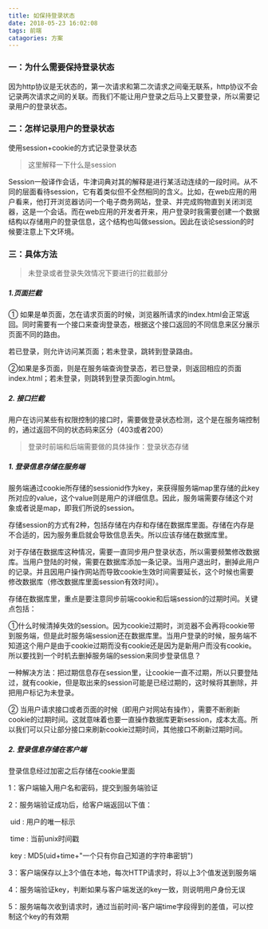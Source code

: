 ```yaml
---
title: 如保持登录状态
date: 2018-05-23 16:02:08
tags: 前端
catagories: 方案
---
```


### 一：为什么需要保持登录状态

因为http协议是无状态的，第一次请求和第二次请求之间毫无联系，http协议不会记录两次请求之间的关联。而我们不能让用户登录之后马上又要登录，所以需要记录用户的登录状态。

### 二：怎样记录用户的登录状态

使用session+cookie的方式记录登录状态

>  这里解释一下什么是session

Session一般译作会话，牛津词典对其的解释是进行某活动连续的一段时间。从不同的层面看待session，它有着类似但不全然相同的含义。比如，在web应用的用户看来，他打开浏览器访问一个电子商务网站，登录、并完成购物直到关闭浏览器，这是一个会话。而在web应用的开发者开来，用户登录时我需要创建一个数据结构以存储用户的登录信息，这个结构也叫做session。因此在谈论session的时候要注意上下文环境。

### 三：具体方法

> 未登录或者登录失效情况下要进行的拦截部分

##### 1.页面拦截

 ① 如果是单页面，怎在请求页面的时候，浏览器所请求的index.html会正常返回。同时需要有一个接口来查询登录态，根据这个接口返回的不同信息来区分展示页面不同的路由。

若已登录，则允许访问某页面；若未登录，跳转到登录路由。

②如果是多页面，则是在服务端查询登录态，若已登录，则返回相应的页面index.html；若未登录，则跳转到登录页面login.html。

##### 2. 接口拦截

用户在访问某些有权限控制的接口时，需要做登录状态检测，这个是在服务端控制的，通过返回不同的状态码来区分（403或者200）

> 登录时前端和后端需要做的具体操作：登录状态存储

##### 1. 登录信息存储在服务端

服务端通过cookie所存储的sessionid作为key，来获得服务端map里存储的此key所对应的value，这个value则是用户的详细信息。因此，服务端需要存储这个对象或者说是map，即我们所说的session。

存储session的方式有2种，包括存储在内存和存储在数据库里面。存储在内存是不合适的，因为服务重启就会导致信息丢失。所以应该存储在数据库里。

对于存储在数据库这种情况，需要一直同步用户登录状态，所以需要频繁修改数据库。当用户登陆的时候，需要在数据库添加一条记录。当用户退出时，删掉此用户的记录。并且因用户操作网站而导致cookie生效时间需要延长，这个时候也需要修改数据库（修改数据库里面session有效时间）。

存储在数据库里，重点是要注意同步前端cookie和后端session的过期时间。关键点包括：

①什么时候清掉失效的session。因为cookie过期时，浏览器不会再将cookie带到服务端，但是此时服务端session还在数据库里。当用户登录的时候，服务端不知道这个用户是由于cookie过期而没有cookie还是因为是新用户而没有cookie。所以要找到一个时机去删掉服务端的session来同步登录信息？

一种解决方法：把过期信息存在session里，让cookie一直不过期，所以只要登陆过，就有cookie，但是取出来的session可能是已经过期的，这时候将其删除，并把用户标记为未登录。

② 当用户请求接口或者页面的时候（即用户对网站有操作），需要不断刷新cookie的过期时间。这就意味着也要一直操作数据库更新session，成本太高。所以我们可以只让部分接口来刷新cookie过期时间，其他接口不刷新过期时间。

##### 2. 登录信息存储在客户端

登录信息经过加密之后存储在cookie里面

1：客户端输入用户名和密码，提交到服务端验证

2：服务端验证成功后，给客户端返回以下值：

​		uid : 用户的唯一标示

​		time : 当前unix时间戳

​		key : MD5(uid+time+"一个只有你自己知道的字符串密钥")

3：客户端保存以上3个值在本地，每次HTTP请求时，将以上3个值发送到服务端

4：服务端验证key，判断如果与客户端发送的key一致，则说明用户身份无误

5：服务端每次收到请求时，通过当前时间-客户端time字段得到的差值，可以控制这个key的有效期
